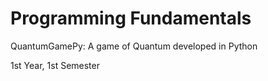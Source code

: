 # Programming Fundamentals
QuantumGamePy: A game of Quantum developed in Python

1st Year, 1st Semester 
